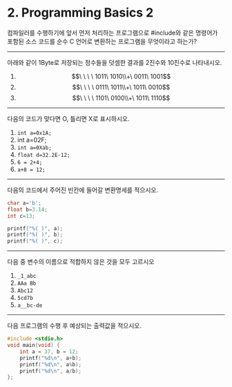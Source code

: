 # 2. Programming Basics 2

컴파일러를 수행하기에 앞서 먼저 처리하는 프로그램으로 #include와 같은 명령어가 포함된 소스 코드를 순수 C 언어로 변환하는 프로그램을 무엇이라고 하는가?



***

아래와 같이 1Byte로 저장되는 정수들을 덧셈한 결과를 2진수와 10진수로 나타내시오.

1. $$\ \ \ \ 1011\ 1010\\+\ 0011\ 1001$$ &#x20;
2. $$\ \ \ \ 0111\ 1011\\+\ 1011\ 0010$$
3. $$\ \ \ \ 1101\ 0100\\+\ 1011\ 1110$$

***

다음의 코드가 맞다면 O, 틀리면 X로 표시하시오.

1. `int a=0x1A;`
2. int a=02F;
3. `int a=0Xab;`
4. `float d=32.2E-12;`
5. `6 = 2+4;`
6. `a+8 = 12;`

***

다음의 코드에서 주어진 빈칸에 들어갈 변환명세를 적으시오.

```c
char a='b';
float b=3.14;
int c=13;

printf("%( )", a);
printf("%( )", b);
printf("%( )", c);
```

***

다음 중 변수의 이름으로 적합하지 않은 것을 모두 고르시오

1. `_1_abc`
2. `AAa Bb`
3. `Abc12`
4. `5cd7b`
5. `a__bc-de`

***

다음 프로그램의 수행 후 예상되는 출력값을 적으시오.

```c
#include <stdio.h>
void main(void) {
    int a = 37, b = 12;
    printf("%d\n", a+b);
    printf("%d\n", a%b);
    printf("%d\n", a/b);
};
```

